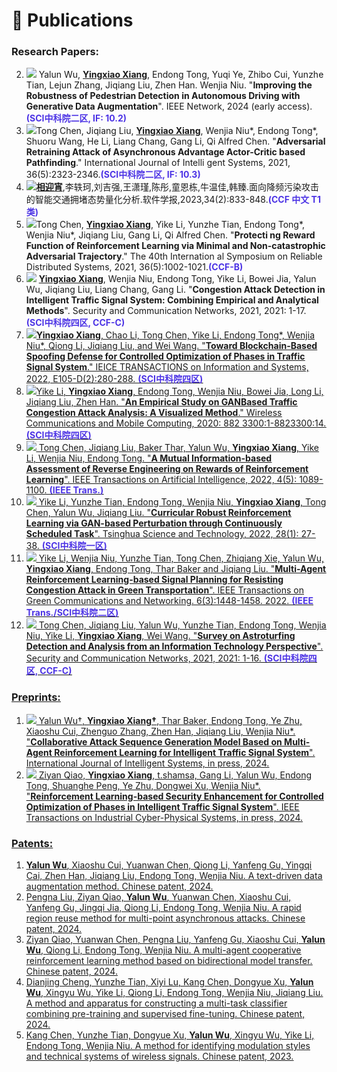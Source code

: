 <span class='anchor' id='Publications'></span>

# 📝 Publications

### Research Papers:

2. <img src="https://img.shields.io/badge/IEEE Network-2024-blue?style=flat-square"> Yalun Wu, **<u>Yingxiao Xiang</u>**, Endong Tong, Yuqi Ye, Zhibo Cui, Yunzhe Tian, Lejun Zhang, Jiqiang Liu, Zhen Han. Wenjia Niu. "**Improving the Robustness of Pedestrian Detection in Autonomous Driving with Generative Data Augmentation**". IEEE Network, 2024 (early access). <font color="#4C33E5"><b>(SCI中科院二区, IF: 10.2)</b></font> 
3. <img src="https://img.shields.io/badge/JIS-2021-blue?style=flat-square">Tong Chen, Jiqiang Liu, **<u>Yingxiao Xiang</u>**, Wenjia Niu*, Endong Tong*, Shuoru Wang, He Li, Liang Chang, Gang Li, Qi Alfred Chen. "**Adversarial Retraining Attack of Asynchronous Advantage Actor-Critic based Pathfinding**." International Journal of Intelli gent Systems, 2021, 36(5):2323-2346.<font color="#4C33E5"><b>(SCI中科院二区, IF: 10.3)</b></font> 
4. <img src="https://img.shields.io/badge/软件学报-2023-blue?style=flat-square">**<u>相迎宵</u>**,李轶珂,刘吉强,王潇瑾,陈彤,童恩栋,牛温佳,韩臻.面向降频污染攻击的智能交通拥堵态势量化分析.软件学报,2023,34(2):833-848.<font color="#4C33E5"><b>(CCF 中文 T1类)</b></font> 
5. <img src="https://img.shields.io/badge/SRDS-2021-blue?style=flat-square">Tong Chen, **<u>Yingxiao Xiang</u>**, Yike Li, Yunzhe Tian, Endong Tong*, Wenjia Niu*, Jiqiang Liu, Gang Li, Qi Alfred Chen. "**Protecti ng Reward Function of Reinforcement Learning via Minimal and Non-catastrophic Adversarial Trajectory**." The 40th Internation al Symposium on Reliable Distributed Systems, 2021, 36(5):1002-1021.<font color="#4C33E5"><b>(CCF-B)</b></font> 
6. <img src="https://img.shields.io/badge/SCN-2021-blue?style=flat-square"> **<u>Yingxiao Xiang</u>**, Wenjia Niu, Endong Tong, Yike Li, Bowei Jia, Yalun Wu, Jiqiang Liu, Liang Chang, Gang Li. "**Congestion Attack Detection in Intelligent Traffic Signal System: Combining Empirical and Analytical Methods**". Security and Communication Networks, 2021, 2021: 1-17. <font color="#4C33E5"><b>(SCI中科院四区, CCF-C)</b></font> 
7. <img src="https://img.shields.io/badge/IEICE Trans-2022-blue?style=flat-square">**<u>Yingxiao Xiang<u>**, Chao Li, Tong Chen, Yike Li, Endong Tong*, Wenjia Niu*, Qiong Li, Jiqiang Liu, and Wei Wang. "**Toward Blockchain-Based Spoofing Defense for Controlled Optimization of Phases in Traffic Signal System**." IEICE TRANSACTIONS on Information and Systems, 2022, E105-D(2):280-288. <font color="#4C33E5"><b>(SCI中科院四区)</b></font> 
8. <img src="https://img.shields.io/badge/WCMC-2020-blue?style=flat-square">Yike Li, **<u>Yingxiao Xiang<u>**, Endong Tong, Wenjia Niu, Bowei Jia, Long Li, Jiqiang Liu, Zhen Han. "**An Empirical Study on GANBased Traffic Congestion Attack Analysis: A Visualized Method**." Wireless Communications and Mobile Computing, 2020: 882 3300:1-8823300:14. <font color="#4C33E5"><b>(SCI中科院四区)</b></font> 
9. <img src="https://img.shields.io/badge/TAI-2022-blue?style=flat-square"> Tong Chen, Jiqiang Liu, Baker Thar, Yalun Wu, **<u>Yingxiao Xiang</u>**, Yike Li, Wenjia Niu, Endong Tong. "**A Mutual Information-based Assessment of Reverse Engineering on Rewards of Reinforcement Learning**". IEEE Transactions on Artificial Intelligence, 2022, 4(5): 1089-1100.  <font color="#4C33E5"><b>(IEEE Trans.)</b></font> 
10. <img src="https://img.shields.io/badge/TST-2022-blue?style=flat-square"> Yike Li, Yunzhe Tian, Endong Tong, Wenjia Niu, **<u>Yingxiao Xiang</u>**, Tong Chen, Yalun Wu, Jiqiang Liu. "**Curricular Robust Reinforcement Learning via GAN-based Perturbation through Continuously Scheduled Task**". Tsinghua Science and Technology, 2022, 28(1): 27-38.  <font color="#4C33E5"><b>(SCI中科院一区)</b></font> 
11. <img src="https://img.shields.io/badge/TGCN-2022-blue?style=flat-square"> Yike Li, Wenjia Niu, Yunzhe Tian, Tong Chen, Zhiqiang Xie, Yalun Wu, **<u>Yingxiao Xiang</u>**, Endong Tong, Thar Baker and Jiqiang Liu. "**Multi-Agent Reinforcement Learning-based Signal Planning for Resisting Congestion Attack in Green Transportation**". IEEE Transactions on Green Communications and Networking. 6(3):1448-1458. 2022.  <font color="#4C33E5"><b>(IEEE Trans./SCI中科院二区)</b></font> 
12. <img src="https://img.shields.io/badge/SCN-2021-blue?style=flat-square"> Tong Chen, Jiqiang Liu, Yalun Wu, Yunzhe Tian, Endong Tong, Wenjia Niu, Yike Li, **<u>Yingxiao Xiang</u>**, Wei Wang. "**Survey on Astroturfing Detection and Analysis from an Information Technology Perspective**". Security and Communication Networks, 2021, 2021: 1-16. <font color="#4C33E5"><b>(SCI中科院四区, CCF-C)</b></font> 

### Preprints:

1. <img src="https://img.shields.io/badge/JIS-2024-red?style=flat-square"> Yalun Wu†,  **<u>Yingxiao Xiang†</u>**, Thar Baker, Endong Tong, Ye Zhu, Xiaoshu Cui, Zhenguo Zhang, Zhen Han,  Jiqiang Liu, Wenjia Niu\*. "**Collaborative Attack Sequence Generation Model Based on Multi-Agent Reinforcement Learning for Intelligent Traffic Signal System**". International Journal of Intelligent Systems, in press, 2024.
3. <img src="https://img.shields.io/badge/TICPS-2024-red?style=flat-square"> Ziyan Qiao, **<u>Yingxiao Xiang</u>**, t.shamsa, Gang Li, Yalun Wu, Endong Tong, Shuanghe Peng, Ye Zhu, Dongwei Xu, Wenjia Niu\*. "**Reinforcement Learning-based Security Enhancement for Controlled Optimization of Phases in Intelligent Traffic Signal System**". IEEE Transactions on Industrial Cyber-Physical Systems, in press, 2024.

### Patents:

1. **<u>Yalun Wu</u>**, Xiaoshu Cui, Yuanwan Chen, Qiong Li, Yanfeng Gu, Yingqi Cai, Zhen Han, Jiqiang Liu, Endong Tong, Wenjia Niu. A text-driven data augmentation method. Chinese patent, 2024.
2. Pengna Liu, Ziyan Qiao, **<u>Yalun Wu</u>**, Yuanwan Chen, Xiaoshu Cui, Yanfeng Gu, Jingqi Jia, Qiong Li, Endong Tong, Wenjia Niu. A rapid region reuse method for multi-point asynchronous attacks. Chinese patent, 2024.
3. Ziyan Qiao, Yuanwan Chen, Pengna Liu, Yanfeng Gu, Xiaoshu Cui, **<u>Yalun Wu</u>**, Qiong Li, Endong Tong, Wenjia Niu. A multi-agent cooperative reinforcement learning method based on bidirectional model transfer. Chinese patent, 2024.
4. Dianjing Cheng, Yunzhe Tian, Xiyi Lu, Kang Chen, Dongyue Xu, **<u>Yalun Wu</u>**, Xingyu Wu, Yike Li, Qiong Li, Endong Tong, Wenjia Niu, Jiqiang Liu. A method and apparatus for constructing a multi-task classifier combining pre-training and supervised fine-tuning. Chinese patent, 2024.
5. Kang Chen, Yunzhe Tian, Dongyue Xu, **<u>Yalun Wu</u>**, Xingyu Wu, Yike Li, Endong Tong, Wenjia Niu. A method for identifying modulation styles and technical systems of wireless signals. Chinese patent, 2023.